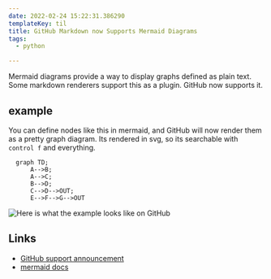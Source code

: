 ```yaml
---
date: 2022-02-24 15:22:31.386290
templateKey: til
title: GitHub Markdown now Supports Mermaid Diagrams
tags:
  - python

---
```


Mermaid diagrams provide a way to display graphs defined as plain text.
Some markdown renderers support this as a plugin.  GitHub now supports
it.

## example

You can define nodes like this in mermaid, and GitHub will now render
them as a pretty graph diagram.  Its rendered in svg, so its searchable
with `control f` and everything.

```mermaid
  graph TD;
      A-->B;
      A-->C;
      B-->D;
      C-->D-->OUT;
      E-->F-->G-->OUT
```

![Here is what the example looks like on
GitHub](https://images.waylonwalker.com/example-gh-mermaid.png)

## Links

* [GitHub support announcement](https://github.blog/2022-02-14-include-diagrams-markdown-files-mermaid/)
* [mermaid docs](https://mermaid-js.github.io/mermaid/#/)
